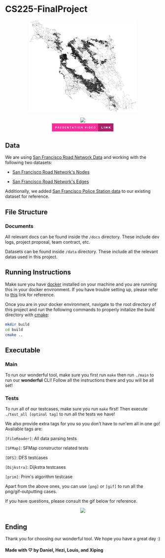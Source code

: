# CS225-FinalProject

<p align="center">
    <img src="entry/map-colorpicker.png" width="350"/>
</p>

<div align="center">
    <img src="https://forthebadge.com/images/badges/made-with-c-plus-plus.svg" width="135"/> 
    <br/>
    <a href="https://louisunlimited.com">
    <img src="entry/presentation-video-link.svg" width="200"/>
    </a>
</div>

## Data

We are using [San Francisco Road Network Data](https://www.cs.utah.edu/~lifeifei/SpatialDataset.htm) and working with the following two datasets:

- [San Francisco Road Network's Nodes](https://www.cs.utah.edu/~lifeifei/research/tpq/SF.cnode)

- [San Francisco Road Network's Edges](https://www.cs.utah.edu/~lifeifei/research/tpq/SF.cedge)

Additionally, we added [San Francisco Police Station data](https://data.sfgov.org/Public-Safety/Map-of-Police-Stations-2011-/a9xm-jdem) to our existing dataset for reference.

## File Structure

### Documents

All relevant docs can be found inside the `/docs` directory. These include dev logs, project proposal, team contract, etc.

Datasets can be found inside `/data` directory. These include all the relevant datas used in this project.

## Running Instructions

Make sure you have [docker](www.docker.com) installed on your machine and you are running this in your docker environment. If you have trouble setting up, please refer to [this](https://courses.engr.illinois.edu/cs225/fa2022/resources/own-machine/) link for reference.

Once you are in your docker environment, navigate to the root directory of this project and run the following commands to properly initalize the build directory with [cmake](https://cmake.org/):

```bash
mkdir build
cd build
cmake ..
```

## Executable

### Main

To run our wonderful tool, make sure you first run `make` then run `./main` to run our **wonderful** CLI! Follow all the instructions there and you will be all set!

### Tests

To run all of our testcases, make sure you run `make` first! Then execute `./test_all [optinal tag]` to run all the tests we have!

We also provide extra tags for you so you don't have to run'em all in one go! Avaliable tags are:

`[FileReader]`: All data parsing tests

`[SFMap]`: SFMap constructor related tests

`[DFS]`: DFS testcases

`[Dijkstra]`: Dijkstra testcases

`[prim]`: Prim's algorithm testcase

Apart from the above ones, you can use `[png]` or `[gif]` to run all the png/gif-outputting cases.

If you have questions, please consult the gif below for reference.

<p align="center">
    <img src="entry/runninginstruction.gif" width="350"/>
</p>

## Ending

Thank you for choosing our wonderful tool. We hope you have a great day :)

#### Made with ♡ by Daniel, Hezi, Louis, and Xiping

